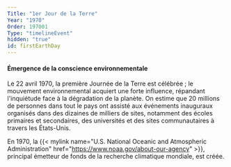 ```yaml
---
Title: "1er Jour de la Terre"
Year: "1970"
Order: 197001
Type: "timelineEvent"
hidden: "true"
id: firstEarthDay
---
```


#### Émergence de la conscience environnementale

Le 22 avril 1970, la première Journée de la Terre est célébrée ; le mouvement environnemental acquiert une forte influence, répandant l'inquiétude face à la dégradation de la planète. On estime que 20 millions de personnes dans tout le pays ont assisté aux événements inauguraux organisés dans des dizaines de milliers de sites, notamment des écoles primaires et secondaires, des universités et des sites communautaires à travers les États-Unis.

En 1970, la {{< mylink name="U.S. National Oceanic and Atmospheric Administration" href="https://www.noaa.gov/about-our-agency" >}}, principal émetteur de fonds de la recherche climatique mondiale, est créée.